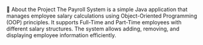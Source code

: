 🚀 About the Project
The Payroll System is a simple Java application that manages employee salary calculations using Object-Oriented Programming (OOP) principles.
It supports Full-Time and Part-Time employees with different salary structures.
The system allows adding, removing, and displaying employee information efficiently.

